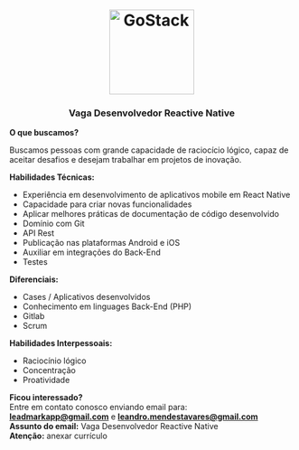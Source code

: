 <h1 align="center">
    <img alt="GoStack" src="https://app.leadmark.com.br/public/themes/now/img/logo-leadmark-app-512.png" width="150px" />
</h1>

<h3 align="center">
  Vaga Desenvolvedor Reactive Native
</h3>

<strong>O que buscamos?</strong>

Buscamos pessoas com grande capacidade de raciocício lógico, capaz de aceitar desafios e desejam trabalhar em projetos de inovação.

<strong>Habilidades Técnicas:</strong>

- Experiência em desenvolvimento de aplicativos mobile em React Native
- Capacidade para criar novas funcionalidades
- Aplicar melhores práticas de documentação de código desenvolvido
- Domínio com Git
- API Rest
- Publicação nas plataformas Android e iOS
- Auxiliar em integrações do Back-End
- Testes

<strong>Diferenciais:</strong>
- Cases / Aplicativos desenvolvidos
- Conhecimento em linguages Back-End (PHP)
- Gitlab
- Scrum

<strong>Habilidades Interpessoais:</strong>

- Raciocínio lógico 
- Concentração
- Proatividade

<strong>Ficou interessado?</strong><br>
Entre em contato conosco enviando email para:<br>
<strong>leadmarkapp@gmail.com</strong> e <strong>leandro.mendestavares@gmail.com</strong><br>
<strong>Assunto do email:</strong> Vaga Desenvolvedor Reactive Native<br>
<strong>Atenção:</strong> anexar currículo
